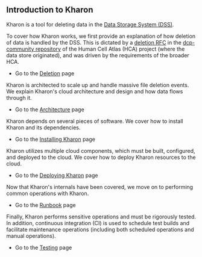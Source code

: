 Introduction to Kharon
------------------------

Kharon is a tool for deleting data in the [Data Storage System (DSS)](https://github.com/DataBiosphere/data-store).

To cover how Kharon works, we first provide an explanation of how deletion of data is handled by the DSS. This is
dictated by a [deletion RFC](https://github.com/HumanCellAtlas/dcp-community/blob/master/rfcs/text/0004-dss-deletion-process.md)
in the [dcp-community repository](https://github.com/HumanCellAtlas/dcp-community) of the Human Cell Atlas (HCA)
project (where the data store originated), and was driven by the requirements of the broader HCA.

* Go to the [Deletion](deletion.html) page

Kharon is architected to scale up and handle massive file deletion events. We explain Kharon's cloud
architecture and design and how data flows through it.

* Go to the [Architecture](arch.html) page

Kharon depends on several pieces of software. We cover how to install Kharon and its dependencies.

* Go to the [Installing Kharon](install.html) page

Kharon utilizes multiple cloud components, which must be built, configured, and deployed to the cloud.
We cover how to deploy Kharon resources to the cloud.

* Go to the [Deploying Kharon](deploy.html) page

Now that Kharon's internals have been covered, we move on to performing common operations with Kharon.

* Go to the [Runbook](runbook.html) page

Finally, Kharon performs sensitive operations and must be rigorously tested. In addition, continuous
integration (CI) is used to schedule test builds and facilitate maintenance operations (including both
scheduled operations and manual operations).

* Go to the [Testing](tests.html) page
